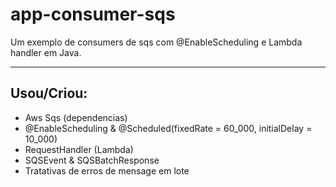 # app-consumer-sqs
Um exemplo de consumers de sqs com @EnableScheduling e Lambda handler em Java.

---

## Usou/Criou:
- Aws Sqs (dependencias)
- @EnableScheduling & @Scheduled(fixedRate = 60_000, initialDelay = 10_000)
- RequestHandler (Lambda)
- SQSEvent & SQSBatchResponse
- Tratativas de erros de mensage em lote
